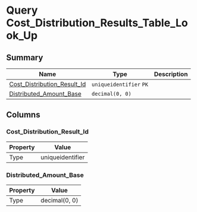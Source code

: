 # Query Cost_Distribution_Results_Table_Look_Up


## Summary

| Name | Type | Description |
| - | - | --- |
|[Cost_Distribution_Result_Id](#cost_distribution_result_id)|`uniqueidentifier` `PK`||
|[Distributed_Amount_Base](#distributed_amount_base)|`decimal(0, 0)` ||

## Columns

### Cost_Distribution_Result_Id

| Property | Value |
| - | - |
|Type|uniqueidentifier|

### Distributed_Amount_Base

| Property | Value |
| - | - |
|Type|decimal(0, 0)|


